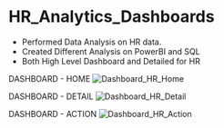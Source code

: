 # HR_Analytics_Dashboards
- Performed Data Analysis on HR data.
- Created Different Analysis on PowerBI and SQL
- Both High Level Dashboard and Detailed for HR

DASHBOARD - HOME
![Dashboard_HR_Home](https://github.com/MohamedSaid91/HR_Analytics_Dashboards/assets/168504813/3e4762ca-c791-4995-b689-268dfb8c68ea)

DASHBOARD - DETAIL
![Dashboard_HR_Detail](https://github.com/MohamedSaid91/HR_Analytics_Dashboards/assets/168504813/80b73a04-d60a-4820-8031-a96bd8f148c9)

DASHBOARD - ACTION
![Dashboard_HR_Action](https://github.com/MohamedSaid91/HR_Analytics_Dashboards/assets/168504813/5bbaa17e-85f7-4086-b051-ba8bbd2d982e)
